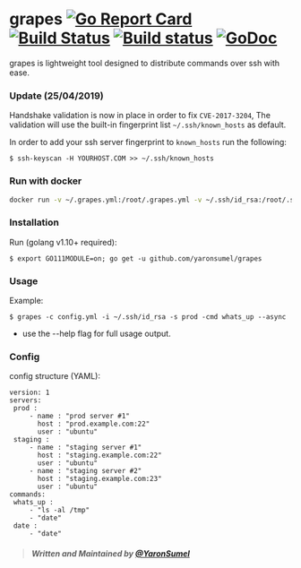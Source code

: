 # grapes [![Go Report Card](https://goreportcard.com/badge/github.com/yaronsumel/grapes)](https://goreportcard.com/report/github.com/yaronsumel/grapes) [![Build Status](https://travis-ci.org/yaronsumel/grapes.svg?branch=master)](https://travis-ci.org/yaronsumel/grapes) [![Build status](https://ci.appveyor.com/api/projects/status/fnepp81rdi8prawn/branch/master?svg=true)](https://ci.appveyor.com/project/yaronsumel/grapes/branch/master) [![GoDoc](https://godoc.org/github.com/yaronsumel/grapes?status.svg)](https://godoc.org/github.com/yaronsumel/grapes)

grapes is lightweight tool designed to distribute commands over ssh with ease.

### Update (25/04/2019)
 
Handshake validation is now in place in order to fix `CVE-2017-3204`, The validation will use the built-in fingerprint list `~/.ssh/known_hosts` as default. 
 
In order to add your ssh server fingerprint to `known_hosts` run the following:

    $ ssh-keyscan -H YOURHOST.COM >> ~/.ssh/known_hosts

### Run with docker 

```bash
docker run -v ~/.grapes.yml:/root/.grapes.yml -v ~/.ssh/id_rsa:/root/.ssh/id_rsa -it docker.pkg.github.com/yaronsumel/grapes/grapes:0.3.0
```

### Installation ###

  Run (golang v1.10+ required):

    $ export GO111MODULE=on; go get -u github.com/yaronsumel/grapes

### Usage ###

 Example:

    $ grapes -c config.yml -i ~/.ssh/id_rsa -s prod -cmd whats_up --async

* use the --help flag for full usage output.

### Config ###

config structure (YAML):

 ```
version: 1
servers:
  prod :
      - name : "prod server #1"
        host : "prod.example.com:22"
        user : "ubuntu"
  staging :
      - name : "staging server #1"
        host : "staging.example.com:22"
        user : "ubuntu"
      - name : "staging server #2"
        host : "staging.example.com:23"
        user : "ubuntu"
commands:
  whats_up :
      - "ls -al /tmp"
      - "date"
  date :
      - "date"
 ```
 
> ##### Written and Maintained by [@YaronSumel](https://twitter.com/yaronsumel) #####
